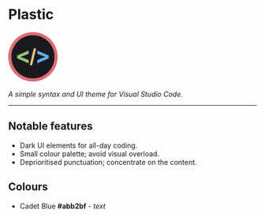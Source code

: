 # Plastic

<img src="images/logo.png" width="100" height="100" alt="Logo">

_A simple syntax and UI theme for Visual Studio Code._

---

## Notable features

* Dark UI elements for all-day coding.
* Small colour palette; avoid visual overload.
* Deprioritised punctuation; concentrate on the content.

## Colours

* Cadet Blue **#abb2bf** - _text_
